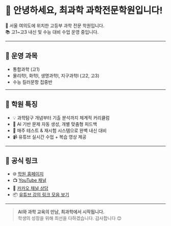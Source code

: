 # 👋 안녕하세요, 최과학 과학전문학원입니다!

📍 서울 여의도에 위치한 고등부 과학 전문 학원입니다.  
📚 고1~고3 내신 및 수능 대비 수업 운영 중입니다.

---

## 🎯 운영 과목

- 통합과학 (고1)
- 물리학Ⅰ, 화학Ⅰ, 생명과학Ⅰ, 지구과학Ⅰ (고2, 고3)
- 수능 킬러문항 집중반

---

## 🧠 학원 특징

- 💡 과학탐구 개념부터 기출 분석까지 체계적 커리큘럼  
- 🤖 AI 기반 문제 자동 생성, 개별 맞춤형 피드백  
- 📝 매주 테스트 & 재시험 시스템으로 완벽 내신 대비  
- 📹 유튜브 실시간 수업 + 복습 영상 제공

---

## 📡 공식 링크

- 🌐 [학원 홈페이지](https://www.choisci.com)
- 📺 [YouTube 채널](https://www.youtube.com/@choiscience)
- 💬 [카카오 채널 상담](https://pf.kakao.com/_ximxdfG)
- 📦 [유튜브 강의 링크 모음 보기](./youtube_links.md)

---

> **AI와 과학 교육의 만남, 최과학에서 시작됩니다.**  
> 학생의 성장을 위해 최선을 다하겠습니다. 감사합니다 😊
